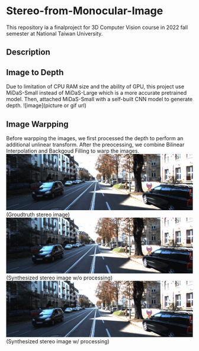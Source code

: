 # Stereo-from-Monocular-Image
This repository ia a finalproject for 3D Computer Vision course in 2022 fall semester at National Taiwan University.

## Description


## Image to Depth
Due to limitation of CPU RAM size and the ability of GPU, this project use MiDaS-Small instead of MiDaS-Large which is a more accurate pretrained model. Then, attached MiDaS-Small with a self-built CNN model to generate depth.
![image](picture or gif url)

## Image Warpping
Before warpping the images, we first processed the depth to perform an additional unlinear transform. After the preocessing, we combine Bilinear Interpolation and Backgoud Filling to warp the images.
![image](compare/gif/groudtruth.gif)
(Groudtruth stereo image)
![image](compare/gif/without_processing.gif)
(Synthesized stereo image w/o processing)
![image](compare/gif/with_processing.gif)
(Synthesized stereo image w/ processing)
